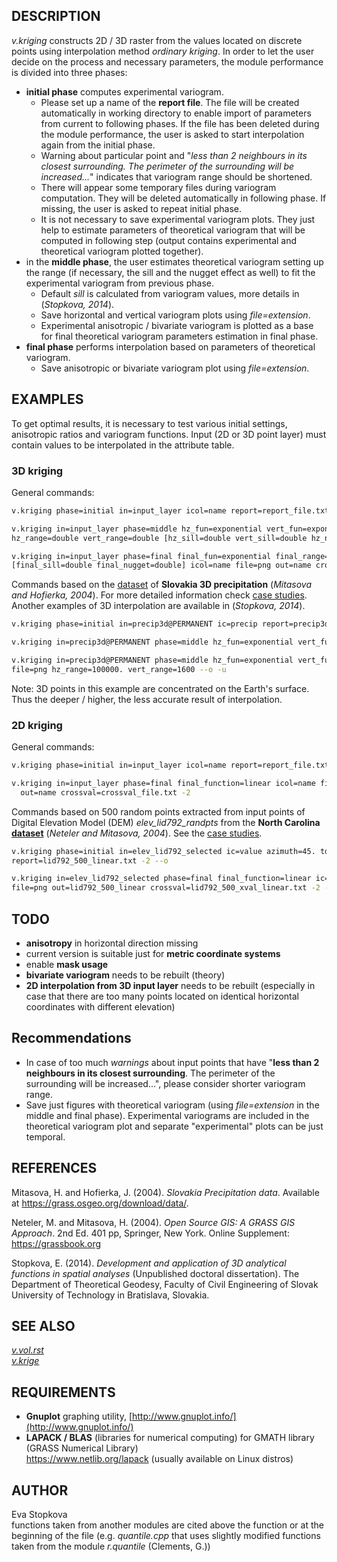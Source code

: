 ## DESCRIPTION

*v.kriging* constructs 2D / 3D raster from the values located on
discrete points using interpolation method *ordinary kriging*. In order
to let the user decide on the process and necessary parameters, the
module performance is divided into three phases:

- **initial phase** computes experimental variogram.
  - Please set up a name of the **report file**. The file will be
        created automatically in working directory to enable import of
        parameters from current to following phases. If the file has
        been deleted during the module performance, the user is asked to
        start interpolation again from the initial phase.
  - Warning about particular point and "*less than 2 neighbours in
        its closest surrounding. The perimeter of the surrounding will
        be increased...*" indicates that variogram range should be
        shortened.
  - There will appear some temporary files during variogram
        computation. They will be deleted automatically in following
        phase. If missing, the user is asked to repeat initial phase.
  - It is not necessary to save experimental variogram plots. They
        just help to estimate parameters of theoretical variogram that
        will be computed in following step (output contains experimental
        and theoretical variogram plotted together).
- in the **middle phase**, the user estimates theoretical variogram
    setting up the range (if necessary, the sill and the nugget effect
    as well) to fit the experimental variogram from previous phase.
  - Default *sill* is calculated from variogram values, more details
        in (*Stopkova, 2014*).
  - Save horizontal and vertical variogram plots using
        *file=extension*.
  - Experimental anisotropic / bivariate variogram is plotted as a
        base for final theoretical variogram parameters estimation in
        final phase.
- **final phase** performs interpolation based on parameters of
    theoretical variogram.
  - Save anisotropic or bivariate variogram plot using
        *file=extension*.

## EXAMPLES

To get optimal results, it is necessary to test various initial
settings, anisotropic ratios and variogram functions. Input (2D or 3D
point layer) must contain values to be interpolated in the attribute
table.

### 3D kriging

General commands:

```sh
v.kriging phase=initial in=input_layer icol=name report=report_file.txt file=png
```

```sh
v.kriging in=input_layer phase=middle hz_fun=exponential vert_fun=exponential ic=name file=png  \
hz_range=double vert_range=double [hz_sill=double vert_sill=double hz_nugget=double vert_nugget=double] -u
```

```sh
v.kriging in=input_layer phase=final final_fun=exponential final_range=double \
[final_sill=double final_nugget=double] icol=name file=png out=name crossval=crossval_file.txt
```

Commands based on the [dataset](https://grass.osgeo.org/download/data/)
of **Slovakia 3D precipitation** (*Mitasova and Hofierka, 2004*). For
more detailed information check [case studies](v.kriging.pdf). Another
examples of 3D interpolation are available in (*Stopkova, 2014*).

```sh
v.kriging phase=initial in=precip3d@PERMANENT ic=precip report=precip3d.txt file=png --o
```

```sh
v.kriging in=precip3d@PERMANENT phase=middle hz_fun=exponential vert_fun=gaussian ic=precip file=png hz_range=100000. vert_range=1600 --o -u
```

```sh
v.kriging in=precip3d@PERMANENT phase=middle hz_fun=exponential vert_fun=gaussian ic=precip \
file=png hz_range=100000. vert_range=1600 --o -u
```

Note: 3D points in this example are concentrated on the Earth's surface.
Thus the deeper / higher, the less accurate result of interpolation.

### 2D kriging

General commands:

```sh
v.kriging phase=initial in=input_layer icol=name report=report_file.txt file=png -2
```

```sh
v.kriging in=input_layer phase=final final_function=linear icol=name file=png \
  out=name crossval=crossval_file.txt -2
```

Commands based on 500 random points extracted from input points of
Digital Elevation Model (DEM) *elev\_lid792\_randpts* from the **North
Carolina [dataset](https://grass.osgeo.org/download/data/)** (*Neteler
and Mitasova, 2004*). See the [case studies](v.kriging.pdf).

```sh
v.kriging phase=initial in=elev_lid792_selected ic=value azimuth=45. td=45. \
report=lid792_500_linear.txt -2 --o
```

```sh
v.kriging in=elev_lid792_selected phase=final final_function=linear ic=value \
file=png out=lid792_500_linear crossval=lid792_500_xval_linear.txt -2 --o
```

## TODO

- **anisotropy** in horizontal direction missing
- current version is suitable just for **metric coordinate systems**
- enable **mask usage**
- **bivariate variogram** needs to be rebuilt (theory)
- **2D interpolation from 3D input layer** needs to be rebuilt
    (especially in case that there are too many points located on
    identical horizontal coordinates with different elevation)

## Recommendations

- In case of too much *warnings* about input points that have "**less
    than 2 neighbours in its closest surrounding**. The perimeter of the
    surrounding will be increased...", please consider shorter variogram
    range.
- Save just figures with theoretical variogram (using *file=extension*
    in the middle and final phase). Experimental variograms are included
    in the theoretical variogram plot and separate "experimental" plots
    can be just temporal.

## REFERENCES

Mitasova, H. and Hofierka, J. (2004). *Slovakia Precipitation data*.
Available at <https://grass.osgeo.org/download/data/>.

Neteler, M. and Mitasova, H. (2004). *Open Source GIS: A GRASS GIS
Approach*. 2nd Ed. 401 pp, Springer, New York. Online Supplement:
<https://grassbook.org>

Stopkova, E. (2014). *Development and application of 3D analytical
functions in spatial analyses* (Unpublished doctoral dissertation). The
Department of Theoretical Geodesy, Faculty of Civil Engineering of
Slovak University of Technology in Bratislava, Slovakia.

## SEE ALSO

*[v.vol.rst](https://grass.osgeo.org/grass-stable/manuals/v.vol.rst.html)  
[v.krige](v.krige.md)*

## REQUIREMENTS

- **Gnuplot** graphing utility, [http://www.gnuplot.info/](http://www.gnuplot.info/)
- **LAPACK / BLAS** (libraries for numerical computing) for GMATH
    library (GRASS Numerical Library)  
    <https://www.netlib.org/lapack> (usually available on Linux distros)

## AUTHOR

Eva Stopkova  
functions taken from another modules are cited above the function or at
the beginning of the file (e.g. *quantile.cpp* that uses slightly
modified functions taken from the module *r.quantile* (Clements, G.))

